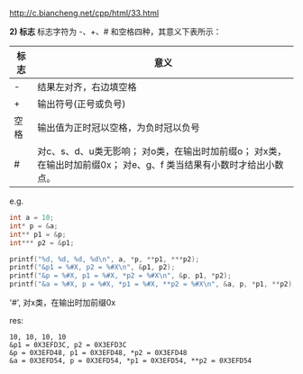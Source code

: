 http://c.biancheng.net/cpp/html/33.html

**2) 标志**
 标志字符为 -、+、# 和空格四种，其意义下表所示：

| 标 志 | 意义                                                         |
| ----- | ------------------------------------------------------------ |
| -     | 结果左对齐，右边填空格                                       |
| +     | 输出符号(正号或负号)                                         |
| 空格  | 输出值为正时冠以空格，为负时冠以负号                         |
| #     | 对c、s、d、u类无影响；  对o类，在输出时加前缀o；  对x类，在输出时加前缀0x；  对e、g、f 类当结果有小数时才给出小数点。 |



e.g.

```c
int a = 10;
int* p = &a;
int** p1 = &p;
int*** p2 = &p1;

printf("%d, %d, %d, %d\n", a, *p, **p1, ***p2);
printf("&p1 = %#X, p2 = %#X\n", &p1, p2);
printf("&p = %#X, p1 = %#X, *p2 = %#X\n", &p, p1, *p2);
printf("&a = %#X, p = %#X, *p1 = %#X, **p2 = %#X\n", &a, p, *p1, **p2);
```

'#',   对x类，在输出时加前缀0x

res: 

```
10, 10, 10, 10
&p1 = 0X3EFD3C, p2 = 0X3EFD3C
&p = 0X3EFD48, p1 = 0X3EFD48, *p2 = 0X3EFD48
&a = 0X3EFD54, p = 0X3EFD54, *p1 = 0X3EFD54, **p2 = 0X3EFD54
```

